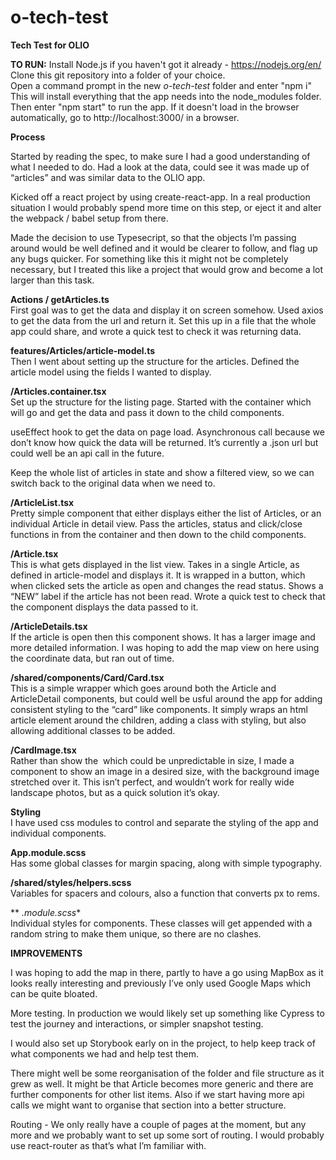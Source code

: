 # o-tech-test
**Tech Test for OLIO**  

**TO RUN:**
Install Node.js if you haven't got it already - https://nodejs.org/en/  
Clone this git repository into a folder of your choice.  
Open a command prompt in the new *o-tech-test* folder and enter "npm i"  
This will install everything that the app needs into the node_modules folder.  
Then enter "npm start" to run the app. If it doesn't load in the browser automatically, go to http://localhost:3000/ in a browser.  
  
**Process**  
  
Started by reading the spec, to make sure I had a good understanding of what I needed to do.
Had a look at the data, could see it was made up of “articles” and was similar data to the OLIO app.

Kicked off a react project by using create-react-app. In a real production situation I would probably spend more time on this step, or eject it and alter the webpack / babel setup from there.

Made the decision to use Typesecript, so that the objects I’m passing around would be well defined and it would be clearer to follow, and flag up any bugs quicker. For something like this it might not be completely necessary, but I treated this like a project that would grow and become a lot larger than this task.

**Actions / getArticles.ts**  
First goal was to get the data and display it on screen somehow. Used axios to get the data from the url and return it. Set this up in a file that the whole app could share, and wrote a quick test to check it was returning data.

**features/Articles/article-model.ts**  
Then I went about setting up the structure for the articles. Defined the article model using the fields I wanted to display.

**/Articles.container.tsx**  
Set up the structure for the listing page. Started with the container which will go and get the data and pass it down to the child components.

useEffect hook to get the data on page load. Asynchronous call because we don’t know how quick the data will be returned. It’s currently a .json url but could well be an api call in the future.

Keep the whole list of articles in state and show a filtered view, so we can switch back to the original data when we need to.

**/ArticleList.tsx**  
Pretty simple component that either displays either the list of Articles, or an individual Article in detail view. Pass the articles, status and click/close functions in from the container and then down to the child components.

**/Article.tsx**  
This is what gets displayed in the list view. Takes in a single Article, as defined in article-model and displays it. It is wrapped in a button, which when clicked sets the article as open and changes the read status. Shows a “NEW” label if the article has not been read.
Wrote a quick test to check that the component displays the data passed to it.

**/ArticleDetails.tsx**  
If the article is open then this component shows. It has a larger image and more detailed information. I was hoping to add the map view on here using the coordinate data, but ran out of time.

**/shared/components/Card/Card.tsx**  
This is a simple wrapper which goes around both the Article and ArticleDetail components, but could well be usful around the app for adding consistent styling to the “card” like components.
It simply wraps an html article element around the children, adding a class with styling, but also allowing additional classes to be added.

**/CardImage.tsx**  
Rather than show the <img> which could be unpredictable in size, I made a component to show an image in a desired size, with the background image stretched over it. This isn’t perfect, and wouldn’t work for really wide landscape photos, but as a quick solution it’s okay.

**Styling**  
I have used css modules to control and separate the styling of the app and individual components. 

**App.module.scss**  
Has some global classes for margin spacing, along with simple typography.

**/shared/styles/helpers.scss**  
Variables for spacers and colours, also a function that converts px to rems.

** *.module.scss**  
Individual styles for components. These classes will get appended with a random string to make them unique, so there are no clashes. 


**IMPROVEMENTS**  

I was hoping to add the map in there, partly to have a go using MapBox as it looks really interesting and previously I’ve only used Google Maps which can be quite bloated.

More testing. In production we would likely set up something like Cypress to test the journey and interactions, or simpler snapshot testing.

I would also set up Storybook early on in the project, to help keep track of what components we had and help test them.

There might well be some reorganisation of the folder and file structure as it grew as well. It might be that Article becomes more generic and there are further components for other list items. Also if we start having more api calls we might want to organise that section into a better structure.

Routing - We only really have a couple of pages at the moment, but any more and we probably want to set up some sort of routing. I would probably use react-router as that’s what I’m familiar with.




